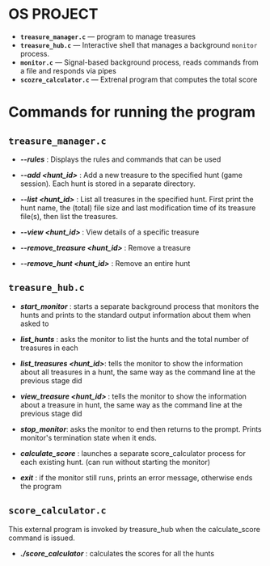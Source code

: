 
# OS PROJECT

- **`treasure_manager.c`** — program to manage treasures
- **`treasure_hub.c`** — Interactive shell that manages a background `monitor` process.
- **`monitor.c`** — Signal-based background process, reads commands from a file and responds via pipes
- **`scozre_calculator.c`** — Extrenal program that computes the total score


# Commands for running the program

## `treasure_manager.c`

  - ***--rules*** : Displays the rules and commands that can be used

  - ***--add <hunt_id>*** : Add a new treasure to the specified hunt (game session).     Each hunt is stored in a separate directory.

  - ***--list <hunt_id>*** : List all treasures in the specified hunt. First print the hunt name, the (total) file size and last modification time of its treasure file(s), then list the treasures.

  - ***--view <hunt_id> <id>*** : View details of a specific treasure
  
  - ***--remove_treasure <hunt_id> <id>*** : Remove a treasure 

  - ***--remove_hunt <hunt_id>*** : Remove an entire hunt


## `treasure_hub.c`

  - ***start_monitor*** : starts a separate background process that monitors the hunts and prints to the standard output information about them when asked to
  
  - ***list_hunts*** : asks the monitor to list the hunts and the total number of treasures in each

  - ***list_treasures <hunt_id>***: tells the monitor to show the information about all treasures in a hunt, the same way as the command line at the previous stage did
  
  - ***view_treasure <hunt_id> <id>***: tells the monitor to show the information about a treasure in hunt, the same way as the command line at the previous stage did
  
  - ***stop_monitor***: asks the monitor to end then returns to the prompt. Prints monitor's  termination state when it ends.

   - ***calculate_score*** : launches a separate score_calculator process for each existing hunt. (can run without starting the monitor)
  
  - ***exit*** : if the monitor still runs, prints an error message, otherwise ends the program


## `score_calculator.c`

This external program is invoked by treasure_hub when the calculate_score command is issued.

  - ***./score_calculator*** : calculates the scores for all the hunts